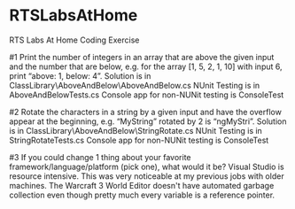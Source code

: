 # RTSLabsAtHome
RTS Labs At Home Coding Exercise

#1 Print the number of integers in an array that are above the given input and the number that are below, e.g. for the array [1, 5, 2, 1, 10] with input 6, print “above: 1, below: 4”.
Solution is in ClassLibrary\AboveAndBelow\AboveAndBelow.cs
NUnit Testing is in AboveAndBelowTests.cs
Console app for non-NUNit testing is ConsoleTest

#2 Rotate the characters in a string by a given input and have the overflow appear at the beginning, e.g. “MyString” rotated by 2 is “ngMyStri”.
Solution is in ClassLibrary\AboveAndBelow\StringRotate.cs
NUnit Testing is in StringRotateTests.cs
Console app for non-NUNit testing is ConsoleTest

#3 If you could change 1 thing about your favorite framework/language/platform (pick one), what would it be?
Visual Studio is resource intensive. This was very noticeable at my previous jobs with older machines.
The Warcraft 3 World Editor doesn't have automated garbage collection even though pretty much every variable is a reference pointer.
